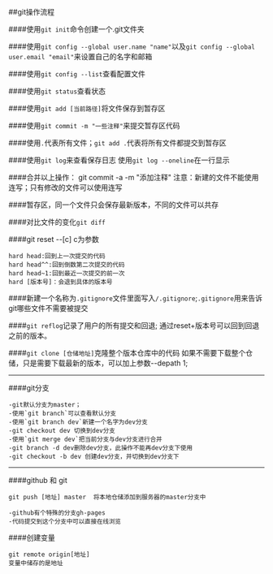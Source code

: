 ##git操作流程

####使用`git init`命令创建一个.git文件夹

####使用`git config --global user.name "name"`以及`git config --global user.email "email"`来设置自己的名字和邮箱

####使用`git config --list`查看配置文件

####使用`git status`查看状态

####使用`git add [当前路径]`将文件保存到暂存区

####使用`git commit -m "一些注释"`来提交暂存区代码

####使用`.`代表所有文件；`git add .`代表将所有文件都提交到暂存区

####使用`git log`来查看保存日志
	使用`git log --oneline`在一行显示

####合并以上操作：
	git commit -a -m "添加注释"
	注意：新建的文件不能使用连写；只有修改的文件可以使用连写

####暂存区，同一个文件只会保存最新版本，不同的文件可以共存

####对比文件的变化`git diff`

####git reset --[c]  c为参数

	hard head:回到上一次提交的代码
	hard head^^:回到倒数第二次提交的代码
	hard head~1:回到最近一次提交的前一次
	hard [版本号]：会退到具体的版本号


####新建一个名称为`.gitignore`文件里面写入`/.gitignore`;`.gitignore`用来告诉git哪些文件不需要被提交

####`git reflog`记录了用户的所有提交和回退;
	通过reset+版本号可以回到回退之前的版本。

####`git clone [仓储地址]`克隆整个版本仓库中的代码
如果不需要下载整个仓储，只是需要下载最新的版本，可以加上参数--depath 1;

- - - 

####git分支

	-git默认分支为master；
	-使用`git branch`可以查看默认分支
	-使用`git branch dev`新建一个名字为dev分支
	-git checkout dev 切换到dev分支
	-使用`git merge dev`把当前分支与dev分支进行合并
	-git branch -d dev删除dev分支，此操作不能再dev分支下使用
	-git checkout -b dev 创建dev分支，并切换到dev分支下

- - - 
####github 和 git

	git push [地址] master  将本地仓储添加到服务器的master分支中

	-github有个特殊的分支gh-pages
	-代码提交到这个分支中可以直接在线浏览
####创建变量

	git remote origin[地址]
	变量中储存的是地址